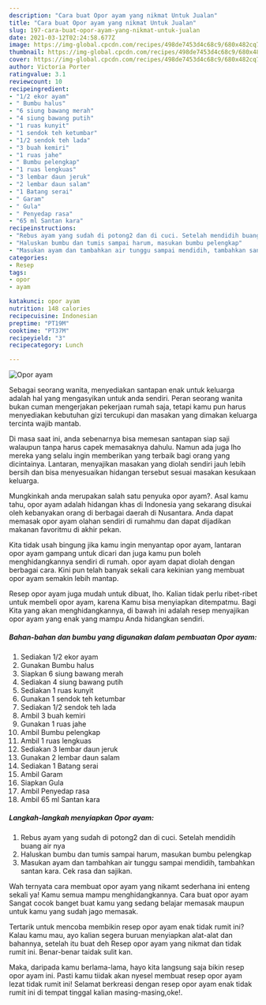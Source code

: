 ```yaml
---
description: "Cara buat Opor ayam yang nikmat Untuk Jualan"
title: "Cara buat Opor ayam yang nikmat Untuk Jualan"
slug: 197-cara-buat-opor-ayam-yang-nikmat-untuk-jualan
date: 2021-03-12T02:24:58.677Z
image: https://img-global.cpcdn.com/recipes/498de7453d4c68c9/680x482cq70/opor-ayam-foto-resep-utama.jpg
thumbnail: https://img-global.cpcdn.com/recipes/498de7453d4c68c9/680x482cq70/opor-ayam-foto-resep-utama.jpg
cover: https://img-global.cpcdn.com/recipes/498de7453d4c68c9/680x482cq70/opor-ayam-foto-resep-utama.jpg
author: Victoria Porter
ratingvalue: 3.1
reviewcount: 10
recipeingredient:
- "1/2 ekor ayam"
- " Bumbu halus"
- "6 siung bawang merah"
- "4 siung bawang putih"
- "1 ruas kunyit"
- "1 sendok teh ketumbar"
- "1/2 sendok teh lada"
- "3 buah kemiri"
- "1 ruas jahe"
- " Bumbu pelengkap"
- "1 ruas lengkuas"
- "3 lembar daun jeruk"
- "2 lembar daun salam"
- "1 Batang serai"
- " Garam"
- " Gula"
- " Penyedap rasa"
- "65 ml Santan kara"
recipeinstructions:
- "Rebus ayam yang sudah di potong2 dan di cuci. Setelah mendidih buang air nya"
- "Haluskan bumbu dan tumis sampai harum, masukan bumbu pelengkap"
- "Masukan ayam dan tambahkan air tunggu sampai mendidih, tambahkan santan kara. Cek rasa dan sajikan."
categories:
- Resep
tags:
- opor
- ayam

katakunci: opor ayam 
nutrition: 148 calories
recipecuisine: Indonesian
preptime: "PT19M"
cooktime: "PT37M"
recipeyield: "3"
recipecategory: Lunch

---
```



![Opor ayam](https://img-global.cpcdn.com/recipes/498de7453d4c68c9/680x482cq70/opor-ayam-foto-resep-utama.jpg)

Sebagai seorang wanita, menyediakan santapan enak untuk keluarga adalah hal yang mengasyikan untuk anda sendiri. Peran seorang  wanita bukan cuman mengerjakan pekerjaan rumah saja, tetapi kamu pun harus menyediakan kebutuhan gizi tercukupi dan masakan yang dimakan keluarga tercinta wajib mantab.

Di masa  saat ini, anda sebenarnya bisa memesan santapan siap saji walaupun tanpa harus capek memasaknya dahulu. Namun ada juga lho mereka yang selalu ingin memberikan yang terbaik bagi orang yang dicintainya. Lantaran, menyajikan masakan yang diolah sendiri jauh lebih bersih dan bisa menyesuaikan hidangan tersebut sesuai masakan kesukaan keluarga. 



Mungkinkah anda merupakan salah satu penyuka opor ayam?. Asal kamu tahu, opor ayam adalah hidangan khas di Indonesia yang sekarang disukai oleh kebanyakan orang di berbagai daerah di Nusantara. Anda dapat memasak opor ayam olahan sendiri di rumahmu dan dapat dijadikan makanan favoritmu di akhir pekan.

Kita tidak usah bingung jika kamu ingin menyantap opor ayam, lantaran opor ayam gampang untuk dicari dan juga kamu pun boleh menghidangkannya sendiri di rumah. opor ayam dapat diolah dengan berbagai cara. Kini pun telah banyak sekali cara kekinian yang membuat opor ayam semakin lebih mantap.

Resep opor ayam juga mudah untuk dibuat, lho. Kalian tidak perlu ribet-ribet untuk membeli opor ayam, karena Kamu bisa menyiapkan ditempatmu. Bagi Kita yang akan menghidangkannya, di bawah ini adalah resep menyajikan opor ayam yang enak yang mampu Anda hidangkan sendiri.

<!--inarticleads1-->

##### Bahan-bahan dan bumbu yang digunakan dalam pembuatan Opor ayam:

1. Sediakan 1/2 ekor ayam
1. Gunakan  Bumbu halus
1. Siapkan 6 siung bawang merah
1. Sediakan 4 siung bawang putih
1. Sediakan 1 ruas kunyit
1. Gunakan 1 sendok teh ketumbar
1. Sediakan 1/2 sendok teh lada
1. Ambil 3 buah kemiri
1. Gunakan 1 ruas jahe
1. Ambil  Bumbu pelengkap
1. Ambil 1 ruas lengkuas
1. Sediakan 3 lembar daun jeruk
1. Gunakan 2 lembar daun salam
1. Sediakan 1 Batang serai
1. Ambil  Garam
1. Siapkan  Gula
1. Ambil  Penyedap rasa
1. Ambil 65 ml Santan kara




<!--inarticleads2-->

##### Langkah-langkah menyiapkan Opor ayam:

1. Rebus ayam yang sudah di potong2 dan di cuci. Setelah mendidih buang air nya
1. Haluskan bumbu dan tumis sampai harum, masukan bumbu pelengkap
1. Masukan ayam dan tambahkan air tunggu sampai mendidih, tambahkan santan kara. Cek rasa dan sajikan.




Wah ternyata cara membuat opor ayam yang nikamt sederhana ini enteng sekali ya! Kamu semua mampu menghidangkannya. Cara buat opor ayam Sangat cocok banget buat kamu yang sedang belajar memasak maupun untuk kamu yang sudah jago memasak.

Tertarik untuk mencoba membikin resep opor ayam enak tidak rumit ini? Kalau kamu mau, ayo kalian segera buruan menyiapkan alat-alat dan bahannya, setelah itu buat deh Resep opor ayam yang nikmat dan tidak rumit ini. Benar-benar taidak sulit kan. 

Maka, daripada kamu berlama-lama, hayo kita langsung saja bikin resep opor ayam ini. Pasti kamu tiidak akan nyesel membuat resep opor ayam lezat tidak rumit ini! Selamat berkreasi dengan resep opor ayam enak tidak rumit ini di tempat tinggal kalian masing-masing,oke!.


